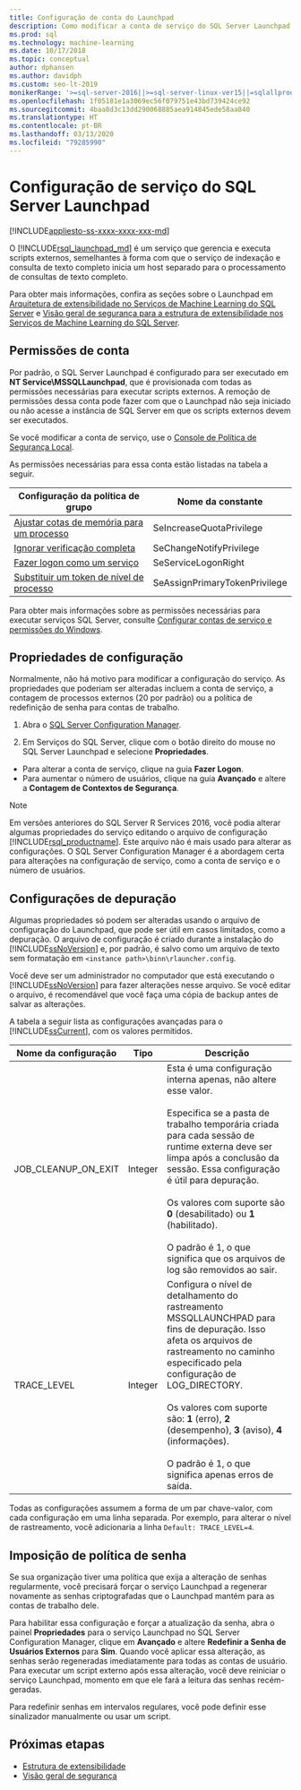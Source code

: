 ```yaml
---
title: Configuração de conta do Launchpad
description: Como modificar a conta de serviço do SQL Server Launchpad usada para execução de scripts externos no SQL Server.
ms.prod: sql
ms.technology: machine-learning
ms.date: 10/17/2018
ms.topic: conceptual
author: dphansen
ms.author: davidph
ms.custom: seo-lt-2019
monikerRange: '>=sql-server-2016||>=sql-server-linux-ver15||=sqlallproducts-allversions'
ms.openlocfilehash: 1f05181e1a3069ec56f079751e43bd739424ce92
ms.sourcegitcommit: 4baa8d3c13dd290068885aea914845ede58aa840
ms.translationtype: HT
ms.contentlocale: pt-BR
ms.lasthandoff: 03/13/2020
ms.locfileid: "79285990"
---
```

# <a name="sql-server-launchpad-service-configuration"></a>Configuração de serviço do SQL Server Launchpad
[!INCLUDE[appliesto-ss-xxxx-xxxx-xxx-md](../../includes/appliesto-ss-xxxx-xxxx-xxx-md.md)]

O [!INCLUDE[rsql_launchpad_md](../../includes/rsql-launchpad-md.md)] é um serviço que gerencia e executa scripts externos, semelhantes à forma com que o serviço de indexação e consulta de texto completo inicia um host separado para o processamento de consultas de texto completo.

Para obter mais informações, confira as seções sobre o Launchpad em [Arquitetura de extensibilidade no Serviços de Machine Learning do SQL Server](../../advanced-analytics/concepts/extensibility-framework.md#launchpad) e [Visão geral de segurança para a estrutura de extensibilidade nos Serviços de Machine Learning do SQL Server](../../advanced-analytics/concepts/security.md#launchpad).

## <a name="account-permissions"></a>Permissões de conta

Por padrão, o SQL Server Launchpad é configurado para ser executado em **NT Service\MSSQLLaunchpad**, que é provisionada com todas as permissões necessárias para executar scripts externos. A remoção de permissões dessa conta pode fazer com que o Launchpad não seja iniciado ou não acesse a instância de SQL Server em que os scripts externos devem ser executados.

Se você modificar a conta de serviço, use o [Console de Política de Segurança Local](https://docs.microsoft.com/windows/security/threat-protection/security-policy-settings/how-to-configure-security-policy-settings).

As permissões necessárias para essa conta estão listadas na tabela a seguir.

| Configuração da política de grupo | Nome da constante |
|----------------------|---------------|
| [Ajustar cotas de memória para um processo](https://docs.microsoft.com/windows/security/threat-protection/security-policy-settings/adjust-memory-quotas-for-a-process) | SeIncreaseQuotaPrivilege | 
| [Ignorar verificação completa](https://docs.microsoft.com/windows/security/threat-protection/security-policy-settings/bypass-traverse-checking) | SeChangeNotifyPrivilege | 
| [Fazer logon como um serviço](https://docs.microsoft.com/windows/security/threat-protection/security-policy-settings/log-on-as-a-service) | SeServiceLogonRight | 
| [Substituir um token de nível de processo](https://docs.microsoft.com/windows/security/threat-protection/security-policy-settings/replace-a-process-level-token) | SeAssignPrimaryTokenPrivilege | 

Para obter mais informações sobre as permissões necessárias para executar serviços SQL Server, consulte [Configurar contas de serviço e permissões do Windows](../../database-engine/configure-windows/configure-windows-service-accounts-and-permissions.md).

<a name="bkmk_ChangingConfig"></a> 

## <a name="configuration-properties"></a>Propriedades de configuração

Normalmente, não há motivo para modificar a configuração do serviço. As propriedades que poderiam ser alteradas incluem a conta de serviço, a contagem de processos externos (20 por padrão) ou a política de redefinição de senha para contas de trabalho.

1. Abra o [SQL Server Configuration Manager](../../relational-databases/sql-server-configuration-manager.md).

2. Em Serviços do SQL Server, clique com o botão direito do mouse no SQL Server Launchpad e selecione **Propriedades**.
  + Para alterar a conta de serviço, clique na guia **Fazer Logon**.
  + Para aumentar o número de usuários, clique na guia **Avançado** e altere a **Contagem de Contextos de Segurança**.

> [!Note]
> Em versões anteriores do SQL Server R Services 2016, você podia alterar algumas propriedades do serviço editando o arquivo de configuração [!INCLUDE[rsql_productname](../../includes/rsql-productname-md.md)]. Este arquivo não é mais usado para alterar as configurações. O SQL Server Configuration Manager é a abordagem certa para alterações na configuração de serviço, como a conta de serviço e o número de usuários.

## <a name="debug-settings"></a>Configurações de depuração

Algumas propriedades só podem ser alteradas usando o arquivo de configuração do Launchpad, que pode ser útil em casos limitados, como a depuração. O arquivo de configuração é criado durante a instalação do [!INCLUDE[ssNoVersion](../../includes/ssnoversion-md.md)] e, por padrão, é salvo como um arquivo de texto sem formatação em `<instance path>\binn\rlauncher.config`.

Você deve ser um administrador no computador que está executando o [!INCLUDE[ssNoVersion](../../includes/ssnoversion-md.md)] para fazer alterações nesse arquivo. Se você editar o arquivo, é recomendável que você faça uma cópia de backup antes de salvar as alterações.

A tabela a seguir lista as configurações avançadas para o [!INCLUDE[ssCurrent](../../includes/sscurrent-md.md)], com os valores permitidos.

|**Nome da configuração**|**Tipo**|**Descrição**|
|----|----|----|
|JOB\_CLEANUP\_ON\_EXIT|Integer |Esta é uma configuração interna apenas, não altere esse valor. </br></br>Especifica se a pasta de trabalho temporária criada para cada sessão de runtime externa deve ser limpa após a conclusão da sessão. Essa configuração é útil para depuração. </br></br>Os valores com suporte são **0** (desabilitado) ou **1** (habilitado). </br></br>O padrão é 1, o que significa que os arquivos de log são removidos ao sair.|
|TRACE\_LEVEL|Integer |Configura o nível de detalhamento do rastreamento MSSQLLAUNCHPAD para fins de depuração. Isso afeta os arquivos de rastreamento no caminho especificado pela configuração de LOG_DIRECTORY. </br></br>Os valores com suporte são: **1** (erro), **2** (desempenho), **3** (aviso), **4** (informações). </br></br>O padrão é 1, o que significa apenas erros de saída.|

Todas as configurações assumem a forma de um par chave-valor, com cada configuração em uma linha separada. Por exemplo, para alterar o nível de rastreamento, você adicionaria a linha `Default: TRACE_LEVEL=4`.

<a name="bkmk_EnforcePolicy"></a>

## <a name="enforcing-password-policy"></a>Imposição de política de senha

Se sua organização tiver uma política que exija a alteração de senhas regularmente, você precisará forçar o serviço Launchpad a regenerar novamente as senhas criptografadas que o Launchpad mantém para as contas de trabalho dele.

Para habilitar essa configuração e forçar a atualização da senha, abra o painel **Propriedades** para o serviço Launchpad no SQL Server Configuration Manager, clique em **Avançado** e altere **Redefinir a Senha de Usuários Externos** para **Sim**. Quando você aplicar essa alteração, as senhas serão regeneradas imediatamente para todas as contas de usuário. Para executar um script externo após essa alteração, você deve reiniciar o serviço Launchpad, momento em que ele fará a leitura das senhas recém-geradas.

Para redefinir senhas em intervalos regulares, você pode definir esse sinalizador manualmente ou usar um script.

## <a name="next-steps"></a>Próximas etapas

+ [Estrutura de extensibilidade](../concepts/extensibility-framework.md)
+ [Visão geral de segurança](../concepts/security.md)
